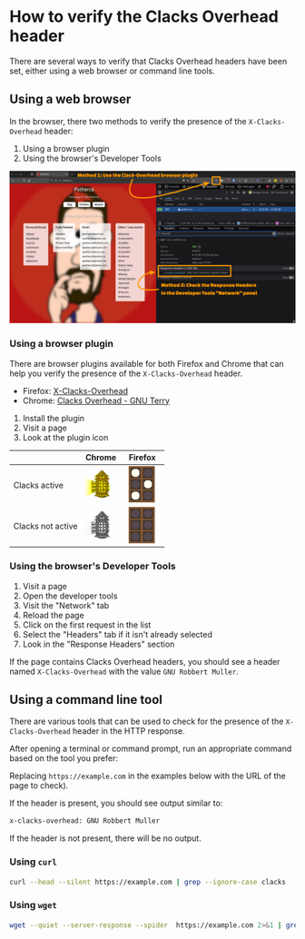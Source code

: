 # How to verify the Clacks Overhead header

There are several ways to verify that Clacks Overhead headers have been set, either using a web browser or command line tools.

## Using a web browser

In the browser, there two methods to verify the presence of the `X-Clacks-Overhead` header:

1. Using a browser plugin
2. Using the browser's Developer Tools

![verify-clacks-header.png](verify-clacks-header.png)

### Using a browser plugin

There are browser plugins available for both Firefox and Chrome that can help you verify the presence of the `X-Clacks-Overhead` header.

- Firefox: [X-Clacks-Overhead](https://addons.mozilla.org/en-US/firefox/addon/x-clacks-overhead/)
- Chrome: [Clacks Overhead - GNU Terry](https://chromewebstore.google.com/detail/clacks-overhead-gnu-terry/lnndfmobdoobjfcalkmfojmanbeoegab)

1. Install the plugin
2. Visit a page
3. Look at the plugin icon

|                   | Chrome                          | Firefox                          |
|-------------------|---------------------------------|----------------------------------|
| Clacks active     | ![](chrome.clacks-active.png)   | ![](firefox.clacks-active.png)   |
| Clacks not active | ![](chrome.clacks-inactive.png) | ![](firefox.clacks-inactive.png) |

### Using the browser's Developer Tools

1. Visit a page
2. Open the developer tools
3. Visit the "Network" tab
4. Reload the page
5. Click on the first request in the list
6. Select the "Headers" tab if it isn't already selected
7. Look in the "Response Headers" section

If the page contains Clacks Overhead headers, you should see a header named `X-Clacks-Overhead` with the value `GNU Robbert Muller`.

## Using a command line tool

There are various tools that can be used to check for the presence of the `X-Clacks-Overhead` header in the HTTP response.

After opening a terminal or command prompt, run an appropriate command based on the tool you prefer:

Replacing `https://example.com` in the examples below  with the URL of the page to check).

If the header is present, you should see output similar to:

```sh
x-clacks-overhead: GNU Robbert Muller
```

If the header is not present, there will be no output.

### Using `curl`

 ```bash
 curl --head --silent https://example.com | grep --ignore-case clacks
 ```

### Using `wget`

```sh
wget --quiet --server-response --spider  https://example.com 2>&1 | grep --ignore-case clacks
```
